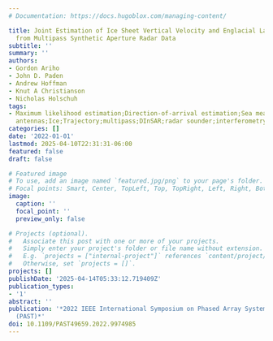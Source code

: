 ```yaml
---
# Documentation: https://docs.hugoblox.com/managing-content/

title: Joint Estimation of Ice Sheet Vertical Velocity and Englacial Layer Geometry
  from Multipass Synthetic Aperture Radar Data
subtitle: ''
summary: ''
authors:
- Gordon Ariho
- John D. Paden
- Andrew Hoffman
- Knut A Christianson
- Nicholas Holschuh
tags:
- Maximum likelihood estimation;Direction-of-arrival estimation;Sea measurements;Surfaces;Radar
  antennas;Ice;Trajectory;multipass;DInSAR;radar sounder;interferometry;tomography;radioglaciology
categories: []
date: '2022-01-01'
lastmod: 2025-04-10T22:31:31-06:00
featured: false
draft: false

# Featured image
# To use, add an image named `featured.jpg/png` to your page's folder.
# Focal points: Smart, Center, TopLeft, Top, TopRight, Left, Right, BottomLeft, Bottom, BottomRight.
image:
  caption: ''
  focal_point: ''
  preview_only: false

# Projects (optional).
#   Associate this post with one or more of your projects.
#   Simply enter your project's folder or file name without extension.
#   E.g. `projects = ["internal-project"]` references `content/project/deep-learning/index.md`.
#   Otherwise, set `projects = []`.
projects: []
publishDate: '2025-04-14T05:33:12.719409Z'
publication_types:
- '1'
abstract: ''
publication: '*2022 IEEE International Symposium on Phased Array Systems & Technology
  (PAST)*'
doi: 10.1109/PAST49659.2022.9974985
---
```

